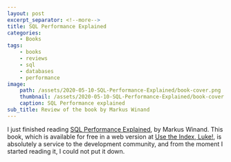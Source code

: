 ```yaml
---
layout: post
excerpt_separator: <!--more-->
title: SQL Performance Explained
categories:
    - Books
tags:
    - books
    - reviews
    - sql
    - databases
    - performance
image:
    path: /assets/2020-05-10-SQL-Performance-Explained/book-cover.png
    thumbnail: /assets/2020-05-10-SQL-Performance-Explained/book-cover.png
    caption: SQL Performance explained
sub_title: Review of the book by Markus Winand
---
```


I just finished reading [SQL Performance Explained](https://www.amazon.com/SQL-Performance-Explained-Markus-Winand/dp/3950307826/), by Markus Winand. This book, which is available for free in a web version at [Use the Index, Luke!](https://use-the-index-luke.com/), is absolutely a service to the development community, and from the moment I started reading it, I could not put it down.

<!--more-->
